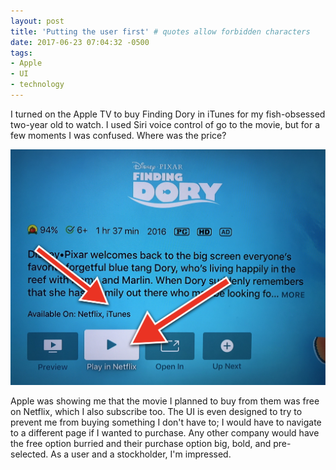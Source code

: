 ```yaml
---
layout: post
title: 'Putting the user first' # quotes allow forbidden characters
date: 2017-06-23 07:04:32 -0500
tags:
- Apple
- UI
- technology
---
```


I turned on the Apple TV to buy Finding Dory in iTunes for my fish-obsessed two-year old to watch. I used Siri voice control of go to the movie, but for a few moments I was confused. Where was the price?

[![](/images/Puttingtheuserfirst1.png)](/images/Puttingtheuserfirst1.png)

Apple was showing me that the movie I planned to buy from them was free on Netflix, which I also subscribe too. The UI is even designed to try to prevent me from buying something I don't have to; I would have to navigate to a different page if I wanted to purchase. Any other company would have the free option burried and their purchase option big, bold, and pre-selected. As a user and a stockholder, I'm impressed. 